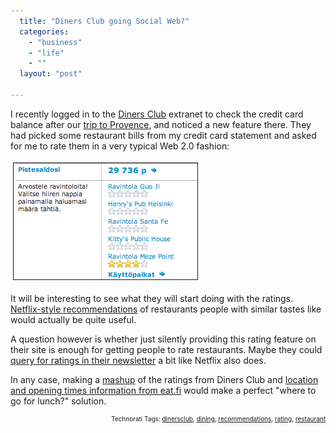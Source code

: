 ```yaml
---
  title: "Diners Club going Social Web?"
  categories: 
    - "business"
    - "life"
    - ""
  layout: "post"

---
```

I recently logged in to the <a href="http://en.wikipedia.org/wiki/Diners_Club">Diners Club</a> extranet to check the credit card balance after our <a href="http://bergie.jaiku.com/presence/2685576">trip to Provence</a>, and noticed a new feature there. They had picked some restaurant bills from my credit card statement and asked for me to rate them in a very typical Web 2.0 fashion:

<img src="/files/dinersclub-ratings-extranet.jpg" height="186" width="294" border="1" hspace="4" vspace="4" alt="Dinersclub-Ratings-Extranet" /><span style="font-size:0pt;">

</span>It will be interesting to see what they will start doing with the ratings. <a href="http://www.hackingnetflix.com/2005/12/netflix_email_m.html">Netflix-style recommendations</a> of restaurants people with similar tastes like would actually be quite useful.

A question however is whether just silently providing this rating feature on their site is enough for getting people to rate restaurants. Maybe they could <a href="http://www.37signals.com/svn/archives2/netflix_nails_it.php">query for ratings in their newsletter</a> a bit like Netflix also does.

In any case, making a <a href="http://en.wikipedia.org/wiki/Mashup_%28web_application_hybrid%29">mashup</a> of the ratings from Diners Club and <a href="http://www.eat.fi/">location and opening times information from eat.fi</a> would make a perfect "where to go for lunch?" solution.

<p style="text-align:right;font-size:10px;">Technorati Tags: <a href="http://www.technorati.com/tag/dinersclub" rel="tag">dinersclub</a>, <a href="http://www.technorati.com/tag/dining" rel="tag">dining</a>, <a href="http://www.technorati.com/tag/recommendations" rel="tag">recommendations</a>, <a href="http://www.technorati.com/tag/rating" rel="tag">rating</a>, <a href="http://www.technorati.com/tag/restaurant" rel="tag">restaurant</a></p>